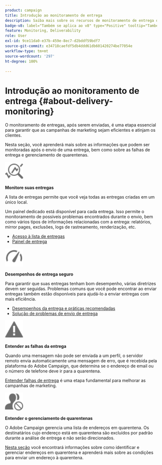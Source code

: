```yaml
---
product: campaign
title: Introdução ao monitoramento de entrega
description: Saiba mais sobre os recursos de monitoramento de entrega do Campaign Classic
badge-v8: label="Também se aplica ao v8" type="Positive" tooltip="Também se aplica ao Campaign v8"
feature: Monitoring, Deliverability
role: User
exl-id: 9ce11da0-e37b-459e-8ec7-d2bddf59bdf7
source-git-commit: e34718caefdf5db4ddd61db601420274be77054e
workflow-type: tm+mt
source-wordcount: '297'
ht-degree: 100%

---
```


# Introdução ao monitoramento de entrega {#about-delivery-monitoring}

O monitoramento de entregas, após serem enviadas, é uma etapa essencial para garantir que as campanhas de marketing sejam eficientes e atinjam os clientes.

Nesta seção, você aprenderá mais sobre as informações que podem ser monitoradas após o envio de uma entrega, bem como sobre as falhas de entrega e gerenciamento de quarentenas.

<img src="assets/do-not-localize/icon_monitor.svg" width="60px">

**Monitore suas entregas**

A lista de entregas permite que você veja todas as entregas criadas em um único local.

Um painel dedicado está disponível para cada entrega. Isso permite o monitoramento de possíveis problemas encontrados durante o envio, bem como vários tipos de informações relacionadas com a entrega: relatórios, mirror pages, exclusões, logs de rastreamento, renderização, etc.

* [Acesso à lista de entregas](list-of-deliveries.md)
* [Painel de entrega](delivery-dashboard.md)

<img src="assets/do-not-localize/icon_guidelines.svg" width="60px">

**Desempenhos de entrega seguro**

Para garantir que suas entregas tenham bom desempenho, várias diretrizes devem ser seguidas. Problemas comuns que você pode encontrar ao enviar entregas também estão disponíveis para ajudá-lo a enviar entregas com mais eficiência.

* [Desempenhos da entrega e práticas recomendadas](delivery-performances.md)
* [Solução de problemas de envio de entrega](delivery-troubleshooting.md)

<img src="assets/do-not-localize/icon_failure.svg" width="60px">

**Entender as falhas da entrega**

Quando uma mensagem não pode ser enviada a um perfil, o servidor remoto envia automaticamente uma mensagem de erro, que é recebida pela plataforma do Adobe Campaign, que determina se o endereço de email ou o número de telefone deve ir para a quarentena.

[Entender falhas de entrega](understanding-delivery-failures.md) é uma etapa fundamental para melhorar as campanhas de marketing.

<img src="assets/do-not-localize/icon_quarantine.svg" width="60px">

**Entender o gerenciamento de quarentenas**

O Adobe Campaign gerencia uma lista de endereços em quarentena. Os destinatários cujo endereço está em quarentena são excluídos por padrão durante a análise de entrega e não serão direcionados.

[Nesta seção](understanding-quarantine-management.md) você encontrará informações sobre como identificar e gerenciar endereços em quarentena e aprenderá mais sobre as condições para enviar um endereço à quarentena.
